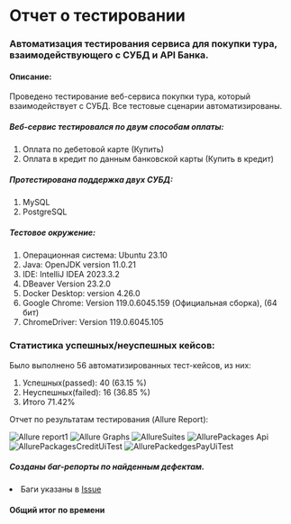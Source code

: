 <h1> Отчет о тестировании </h1>
<h3> Автоматизация тестирования сервиса для покупки тура, взаимодействующего с СУБД и API Банка.</h3>
<h4> Описание: </h4>
Проведено тестирование веб-сервиса покупки тура, который взаимодействует с СУБД. Все тестовые сценарии автоматизированы. <br>
<h5>Веб-сервис тестировался по двум способам оплаты:</h5>
<ol>
<li> Оплата по дебетовой карте (Купить)</li>
<li> Оплата в кредит по данным банковской карты (Купить в кредит)</li>
</ol>
<h5> Протестирована поддержка двух СУБД:</h5>
<ol>
<li> MySQL </li>
<li> PostgreSQL </li>
</ol>
<h5> Тестовое окружение: </h5>
<ol>
<li> Операционная система: Ubuntu 23.10 </li>
<li> Java: OpenJDK version 11.0.21 </li>
<li> IDE: IntelliJ IDEA 2023.3.2 </li>
<li> DBeaver Version 23.2.0</li>
<li> Docker Desktop: version 4.26.0 </li>
<li> Google Chrome: Version 119.0.6045.159  (Официальная сборка), (64 бит)</li>
<li> ChromeDriver: Version 119.0.6045.105</li>
</ol>
<h3>Статистика успешных/неуспешных кейсов:</h3>
Было выполнено 56 автоматизированных тест-кейсов, из них:<br>
<ol>
   <li> Успешных(passed): 40 (63.15 %) </li>
   <li> Неуспешных(failed): 16 (36.85 %) </li>
   <li> Итого 71.42% </li>
   </ol>

Отчет по результатам тестирования (Allure Report): <br>

![Allure report1](https://github.com/Pexini/Diplom/assets/129457583/9ea52c14-6a8f-4a9e-b4b9-fba8d880ce5a)
![Allure Graphs](https://github.com/Pexini/Diplom/assets/129457583/a8fd0ac5-ec4f-4061-a9f5-3c409f2511a8)
![AllureSuites](https://github.com/Pexini/Diplom/assets/129457583/a7661d60-6ae9-447f-ac71-0568d7997411)
![AllurePackages Api](https://github.com/Pexini/Diplom/assets/129457583/2234edcc-0a0d-44d7-bc15-1b1849a24ff9)
![AllurePackagesCreditUiTest](https://github.com/Pexini/Diplom/assets/129457583/772a156f-75eb-47ef-9fda-d48fb0a91d4b)
![AllurePackedgesPayUiTest](https://github.com/Pexini/Diplom/assets/129457583/146d3093-a992-4f08-b9ec-80397faa54f3)

<h5> Созданы баг-репорты по найденным дефектам. </h5>
<li> Баги указаны в <a href="https://github.com/Pexini/Diplom/issues"> Issue </a> </li>

<h4> Общий итог по времени </h4>




